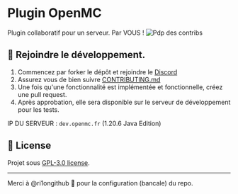 # Plugin OpenMC
Plugin collaboratif pour un serveur.
Par VOUS !
![Pdp des contribs](https://contrib.rocks/image?repo=Margouta/PluginOpenMC)

## 🤝 Rejoindre le développement.
1. Commencez par forker le dépôt et rejoindre le [Discord](https://discord.gg/aywen-communaute-1161296442577653802)
3. Assurez vous de bien suivre [CONTRIBUTING.md](https://github.com/Margouta/PluginOpenMC/blob/main/CONTRIBUTING.md)
4. Une fois qu'une fonctionnalité est implémentée et fonctionnelle, créez une pull request.
5. Après approbation, elle sera disponible sur le serveur de développement pour les tests.

IP DU SERVEUR : `dev.openmc.fr` (1.20.6 Java Edition)

## 📃 License
Projet sous [GPL-3.0 license](https://choosealicense.com/licenses/gpl-3.0/).

---
Merci à @ri1ongithub 🥛 pour la configuration (bancale) du repo.
